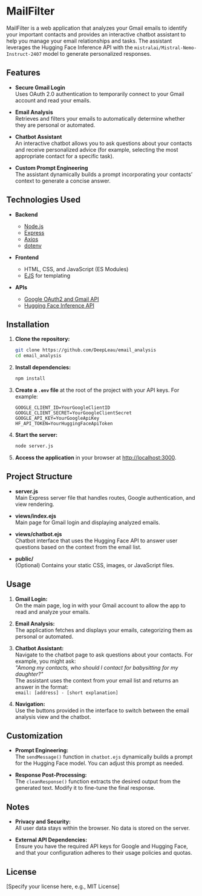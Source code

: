 # MailFilter

MailFilter is a web application that analyzes your Gmail emails to identify your important contacts and provides an interactive chatbot assistant to help you manage your email relationships and tasks. The assistant leverages the Hugging Face Inference API with the `mistralai/Mistral-Nemo-Instruct-2407` model to generate personalized responses.

## Features

- **Secure Gmail Login**  
  Uses OAuth 2.0 authentication to temporarily connect to your Gmail account and read your emails.

- **Email Analysis**  
  Retrieves and filters your emails to automatically determine whether they are personal or automated.

- **Chatbot Assistant**  
  An interactive chatbot allows you to ask questions about your contacts and receive personalized advice (for example, selecting the most appropriate contact for a specific task).

- **Custom Prompt Engineering**  
  The assistant dynamically builds a prompt incorporating your contacts’ context to generate a concise answer.

## Technologies Used

- **Backend**  
  - [Node.js](https://nodejs.org/)
  - [Express](https://expressjs.com/)
  - [Axios](https://axios-http.com/)
  - [dotenv](https://github.com/motdotla/dotenv)

- **Frontend**  
  - HTML, CSS, and JavaScript (ES Modules)
  - [EJS](https://ejs.co/) for templating

- **APIs**  
  - [Google OAuth2 and Gmail API](https://developers.google.com/gmail/api)
  - [Hugging Face Inference API](https://huggingface.co/docs/api-inference/index)

## Installation

1. **Clone the repository:**

   ```bash
   git clone https://github.com/DeepLeau/email_analysis
   cd email_analysis
   ```

2. **Install dependencies:**

   ```bash
   npm install
   ```

3. **Create a `.env` file** at the root of the project with your API keys. For example:

   ```env
   GOOGLE_CLIENT_ID=YourGoogleClientID
   GOOGLE_CLIENT_SECRET=YourGoogleClientSecret
   GOOGLE_API_KEY=YourGoogleApiKey
   HF_API_TOKEN=YourHuggingFaceApiToken
   ```

4. **Start the server:**

   ```bash
   node server.js
   ```

5. **Access the application** in your browser at [http://localhost:3000](http://localhost:3000).

## Project Structure

- **server.js**  
  Main Express server file that handles routes, Google authentication, and view rendering.

- **views/index.ejs**  
  Main page for Gmail login and displaying analyzed emails.

- **views/chatbot.ejs**  
  Chatbot interface that uses the Hugging Face API to answer user questions based on the context from the email list.

- **public/**  
  (Optional) Contains your static CSS, images, or JavaScript files.

## Usage

1. **Gmail Login:**  
   On the main page, log in with your Gmail account to allow the app to read and analyze your emails.

2. **Email Analysis:**  
   The application fetches and displays your emails, categorizing them as personal or automated.

3. **Chatbot Assistant:**  
   Navigate to the chatbot page to ask questions about your contacts. For example, you might ask:  
   *"Among my contacts, who should I contact for babysitting for my daughter?"*  
   The assistant uses the context from your email list and returns an answer in the format:  
   `email: [address] - [short explanation]`

4. **Navigation:**  
   Use the buttons provided in the interface to switch between the email analysis view and the chatbot.

## Customization

- **Prompt Engineering:**  
  The `sendMessage()` function in `chatbot.ejs` dynamically builds a prompt for the Hugging Face model. You can adjust this prompt as needed.

- **Response Post-Processing:**  
  The `cleanResponse()` function extracts the desired output from the generated text. Modify it to fine-tune the final response.

## Notes

- **Privacy and Security:**  
  All user data stays within the browser. No data is stored on the server.

- **External API Dependencies:**  
  Ensure you have the required API keys for Google and Hugging Face, and that your configuration adheres to their usage policies and quotas.

## License

[Specify your license here, e.g., MIT License]
